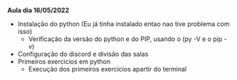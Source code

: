 **Aula dia 16/05/2022**

- Instalação do python (Eu já tinha instalado entao nao tive problema com isso)
    - Verificação da versão do python e do PIP, usando o (py -V e o pip -v)
- Configuração do discord e divisão das salas  
- Primeiros exercicios em python
    - Execução dos primeiros exercicios apartir do terminal
